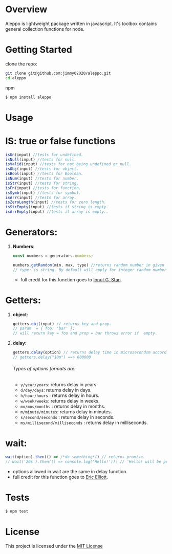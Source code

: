 # Overview

Aleppo is lightweight package written in javascript. It's toolbox contains general collection functions for node.

# Getting Started

clone the repo:

```sh
git clone git@github.com:jimmy02020/aleppo.git
cd aleppo
```

npm

```sh
$ npm install aleppo
```

# Usage

# IS: true or false functions

```javascript
isUn(input) //tests for undefined.
isNull(input) //tests for null.
isValid(input) //tests for not being undefined or null.
isObj(input) //tests for object.
isBool(input) //tests for Boolean.
isNum(input) //tests for number.
isStr(input) //tests for string.
isFn(input) //tests for function.
isSymb(input) //tests for symbol.
isArr(input) //tests for array.
isZeroLength(input) //tests for zero length.
isStrEmpty(input) //tests if string is empty.
isArrEmpty(input) //tests if array is empty..
```

# Generators:

1. **Numbers**:
    ```javascript
    const numbers = generators.numbers;

    numbers.getRandom(min, max, type) //returns random number in given range.
    // type: is string. By default will apply for integer random number. for arbitrary value just pass 'any'.
    ```
    * full credit for this function goes to
    [Ionuț G. Stan](https://stackoverflow.com/questions/1527803/generating-random-whole-numbers-in-javascript-in-a-specific-range).

# Getters:

1. **object**:
    ```javascript
    getters.obj(input) // returns key and prop.
    // param  = { foo: 'bar' };
    // will return key = foo and prop = bar throws error if  empty.
    ```
2. **delay**:
    ```javascript
    getters.delay(option) // returns delay time in microsecondsm according to given option.
    // getters.delay("10m") ==> 600000
    ```

    ###### Types of options formats are:
    * ```y/year/years```: returns delay in years.   
    * ```d/day/days```: returns delay in days.   
    * ```h/hour/hours``` : returns delay in hours.   
    * ```w/week/weeks```:  returns delay in weeks.
    * ```mo/mos/months``` : returns delay in months.   
    * ```m/minute/minutes```: returns delay in minutes.
    * ```s/second/seconds``` : returns delay in seconds.   
    * ```ms/millisecond/milliseconds``` : returns delay in milliseconds.   

# wait:
```javascript
wait(option).then(() => /*do something*/) // returns promise.
// wait('20s').then(() => console.log('Hello!')); // 'Hello! will be printed after 20 seconds'
```
* options allowed in wait are the same in delay function.
* full credit for this function goes to
  [Eric Elliott](https://medium.com/javascript-scene/master-the-javascript-interview-what-is-a-promise-27fc71e77261).

# Tests

```sh
$ npm test
```

# License

This project is licensed under the [MIT License](https://github.com/Jimmy02020/aleppo/blob/master/LICENSE)
